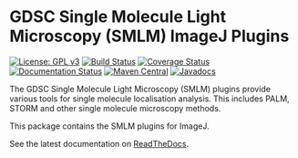 GDSC Single Molecule Light Microscopy (SMLM) ImageJ Plugins
===========================================================

[![License: GPL v3](https://img.shields.io/badge/License-GPLv3-blue.svg)](https://www.gnu.org/licenses/gpl-3.0)
[![Build Status](https://travis-ci.com/aherbert/gdsc-smlm.svg?branch=master)](https://travis-ci.com/aherbert/gdsc-smlm)
[![Coverage Status](https://coveralls.io/repos/github/aherbert/gdsc-smlm/badge.svg?branch=master)](https://coveralls.io/github/aherbert/gdsc-smlm?branch=master)
[![Documentation Status](https://readthedocs.org/projects/gdsc-smlm/badge/?version=latest)](https://gdsc-smlm.readthedocs.io/en/latest/?badge=latest)
[![Maven Central](https://maven-badges.herokuapp.com/maven-central/uk.ac.sussex.gdsc/gdsc-smlm-ij_/badge.svg)](https://maven-badges.herokuapp.com/maven-central/uk.ac.sussex.gdsc/gdsc-smlm-ij_/)
[![Javadocs](https://javadoc.io/badge2/uk.ac.sussex.gdsc/gdsc-smlm-ij_/javadoc.svg)](https://javadoc.io/doc/uk.ac.sussex.gdsc/gdsc-smlm-ij_)

The GDSC Single Molecule Light Microscopy (SMLM) plugins provide various tools
for single molecule localisation analysis. This includes PALM, STORM and other
single molecule microscopy methods.

This package contains the SMLM plugins for ImageJ.

See the latest documentation on [ReadTheDocs](https://gdsc-smlm.readthedocs.io).
